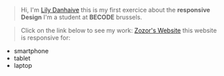 
>Hi,
>I'm [Lily Danhaive](https://github.com/LilyDa08)
>this is my first exercice about the **responsive Design**
>I'm a student at **BECODE** brussels.

>Click on the link below to see my work:
>[Zozor's Website](https://lilyda08.github.io/Responsive_Design_ZOZOR/)
>this website is responsive for:
* smartphone
* tablet
* laptop
